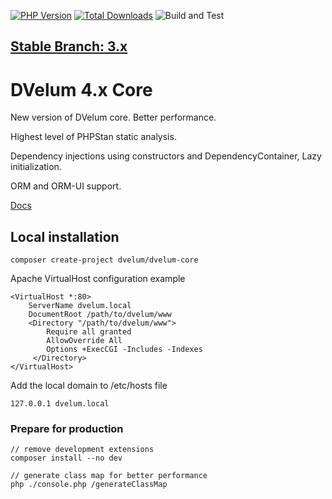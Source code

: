 [![PHP Version](https://img.shields.io/badge/php-7.4%2B-blue.svg)](https://packagist.org/packages/dvelum/dvelum-core)
[![Total Downloads](https://img.shields.io/packagist/dt/dvelum/dvelum-core.svg?style=flat-square)](https://packagist.org/packages/dvelum/dvelum-core)
![Build and Test](https://github.com/dvelum/dvelum-core/workflows/Build%20and%20Test/badge.svg?branch=master&event=push)


## [Stable Branch: 3.x](https://github.com/dvelum/dvelum-core/tree/3.x)

DVelum 4.x Core
======

New version of DVelum core. Better performance.

Highest level of PHPStan static analysis.

Dependency injections using constructors and DependencyContainer, Lazy initialization.

ORM and ORM-UI support.

[Docs](./docs/ru/readme.md)

Local installation
-----

```
composer create-project dvelum/dvelum-core
```

Apache VirtualHost configuration example
```
<VirtualHost *:80>
    ServerName dvelum.local
    DocumentRoot /path/to/dvelum/www
    <Directory "/path/to/dvelum/www">
        Require all granted
        AllowOverride All
        Options +ExecCGI -Includes -Indexes
     </Directory>
</VirtualHost>
```
Add the local domain to /etc/hosts file
```
127.0.0.1 dvelum.local
```

### Prepare for production
```
// remove development extensions
composer install --no dev

// generate class map for better performance
php ./console.php /generateClassMap
```


